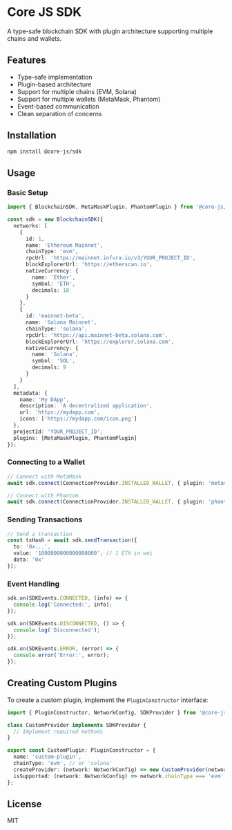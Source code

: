 # Core JS SDK

A type-safe blockchain SDK with plugin architecture supporting multiple chains and wallets.

## Features

- Type-safe implementation
- Plugin-based architecture
- Support for multiple chains (EVM, Solana)
- Support for multiple wallets (MetaMask, Phantom)
- Event-based communication
- Clean separation of concerns

## Installation

```bash
npm install @core-js/sdk
```

## Usage

### Basic Setup

```typescript
import { BlockchainSDK, MetaMaskPlugin, PhantomPlugin } from '@core-js/sdk';

const sdk = new BlockchainSDK({
  networks: [
    {
      id: 1,
      name: 'Ethereum Mainnet',
      chainType: 'evm',
      rpcUrl: 'https://mainnet.infura.io/v3/YOUR_PROJECT_ID',
      blockExplorerUrl: 'https://etherscan.io',
      nativeCurrency: {
        name: 'Ether',
        symbol: 'ETH',
        decimals: 18
      }
    },
    {
      id: 'mainnet-beta',
      name: 'Solana Mainnet',
      chainType: 'solana',
      rpcUrl: 'https://api.mainnet-beta.solana.com',
      blockExplorerUrl: 'https://explorer.solana.com',
      nativeCurrency: {
        name: 'Solana',
        symbol: 'SOL',
        decimals: 9
      }
    }
  ],
  metadata: {
    name: 'My DApp',
    description: 'A decentralized application',
    url: 'https://mydapp.com',
    icons: ['https://mydapp.com/icon.png']
  },
  projectId: 'YOUR_PROJECT_ID',
  plugins: [MetaMaskPlugin, PhantomPlugin]
});
```

### Connecting to a Wallet

```typescript
// Connect with MetaMask
await sdk.connect(ConnectionProvider.INSTALLED_WALLET, { plugin: 'metamask' });

// Connect with Phantom
await sdk.connect(ConnectionProvider.INSTALLED_WALLET, { plugin: 'phantom' });
```

### Sending Transactions

```typescript
// Send a transaction
const txHash = await sdk.sendTransaction({
  to: '0x...',
  value: '1000000000000000000', // 1 ETH in wei
  data: '0x'
});
```

### Event Handling

```typescript
sdk.on(SDKEvents.CONNECTED, (info) => {
  console.log('Connected:', info);
});

sdk.on(SDKEvents.DISCONNECTED, () => {
  console.log('Disconnected');
});

sdk.on(SDKEvents.ERROR, (error) => {
  console.error('Error:', error);
});
```

## Creating Custom Plugins

To create a custom plugin, implement the `PluginConstructor` interface:

```typescript
import { PluginConstructor, NetworkConfig, SDKProvider } from '@core-js/sdk';

class CustomProvider implements SDKProvider {
  // Implement required methods
}

export const CustomPlugin: PluginConstructor = {
  name: 'custom-plugin',
  chainType: 'evm', // or 'solana'
  createProvider: (network: NetworkConfig) => new CustomProvider(network),
  isSupported: (network: NetworkConfig) => network.chainType === 'evm'
};
```

## License

MIT 